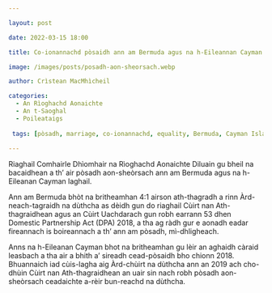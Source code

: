 ```yaml
---

layout: post

date: 2022-03-15 18:00

title: Co-ionannachd pòsaidh ann am Bermuda agus na h-Eileannan Cayman ga dhiùltadh le Cùirt Bhreatannach

image: /images/posts/posadh-aon-sheorsach.webp

author: Crìstean MacMhìcheil

categories:
  - An Rìoghachd Aonaichte
  - An t-Saoghal
  - Poileataigs
 
 tags: [pòsadh, marriage, co-ionannachd, equality, Bermuda, Cayman Islands, UK, Breatainn, An Rìoghachd Aonaichte] 
  
---
```


Riaghail Comhairle Dhìomhair na Rìoghachd Aonaichte Diluain gu bheil na bacaidhean a th’ air pòsadh aon-sheòrsach ann am Bermuda agus na h-Eileanan Cayman laghail.

Ann am Bermuda bhòt na britheamhan 4:1 airson ath-thagradh a rinn Àrd-neach-tagraidh na dùthcha as dèidh gun do riaghail Cùirt nan Ath-thagraidhean agus an Cùirt Uachdarach gun robh earrann 53 dhen Domestic Partnership Act (DPA) 2018, a tha ag ràdh gur e aonadh eadar fireannach is boireannach a th’ ann am pòsadh, mì-dhligheach.

Anns na h-Eileanan Cayman bhot na britheamhan gu lèir an aghaidh càraid leasbach a tha air a bhith a’ sireadh cead-pòsaidh bho chionn 2018. Bhuannaich iad cùis-lagha aig Àrd-chùirt na dùthcha ann an 2019 ach cho-dhùin Cùirt nan Ath-thagraidhean an uair sin nach robh pòsadh aon-sheòrsach ceadaichte a-rèir bun-reachd na dùthcha.